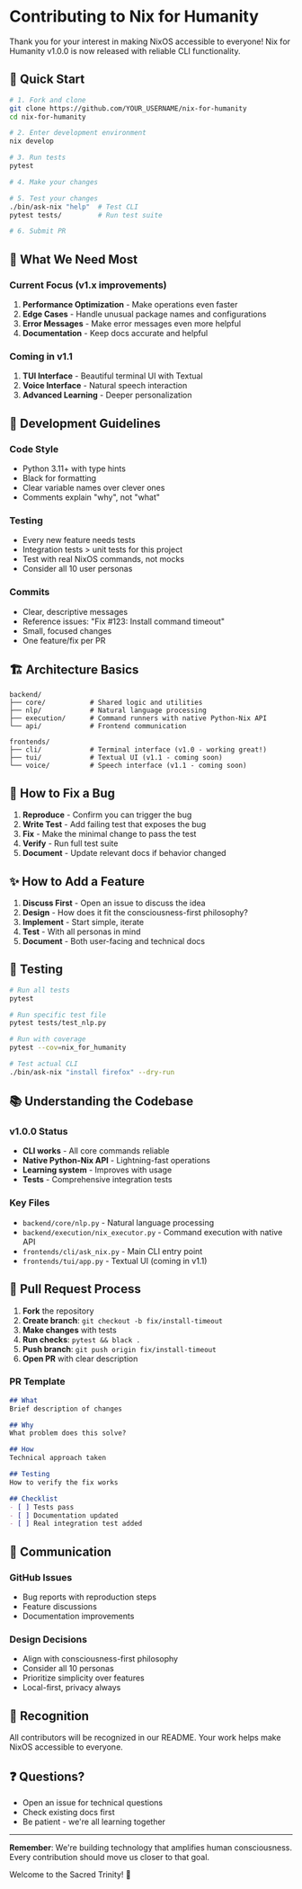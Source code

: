 # Contributing to Nix for Humanity

Thank you for your interest in making NixOS accessible to everyone! Nix for Humanity v1.0.0 is now released with reliable CLI functionality.

## 🚀 Quick Start

```bash
# 1. Fork and clone
git clone https://github.com/YOUR_USERNAME/nix-for-humanity
cd nix-for-humanity

# 2. Enter development environment
nix develop

# 3. Run tests
pytest

# 4. Make your changes

# 5. Test your changes
./bin/ask-nix "help"  # Test CLI
pytest tests/         # Run test suite

# 6. Submit PR
```

## 🎯 What We Need Most

### Current Focus (v1.x improvements)
1. **Performance Optimization** - Make operations even faster
2. **Edge Cases** - Handle unusual package names and configurations
3. **Error Messages** - Make error messages even more helpful
4. **Documentation** - Keep docs accurate and helpful

### Coming in v1.1
1. **TUI Interface** - Beautiful terminal UI with Textual
2. **Voice Interface** - Natural speech interaction
3. **Advanced Learning** - Deeper personalization

## 📝 Development Guidelines

### Code Style
- Python 3.11+ with type hints
- Black for formatting
- Clear variable names over clever ones
- Comments explain "why", not "what"

### Testing
- Every new feature needs tests
- Integration tests > unit tests for this project
- Test with real NixOS commands, not mocks
- Consider all 10 user personas

### Commits
- Clear, descriptive messages
- Reference issues: "Fix #123: Install command timeout"
- Small, focused changes
- One feature/fix per PR

## 🏗️ Architecture Basics

```
backend/
├── core/           # Shared logic and utilities
├── nlp/            # Natural language processing
├── execution/      # Command runners with native Python-Nix API
└── api/            # Frontend communication

frontends/
├── cli/            # Terminal interface (v1.0 - working great!)
├── tui/            # Textual UI (v1.1 - coming soon)
└── voice/          # Speech interface (v1.1 - coming soon)
```

## 🐛 How to Fix a Bug

1. **Reproduce** - Confirm you can trigger the bug
2. **Write Test** - Add failing test that exposes the bug
3. **Fix** - Make the minimal change to pass the test
4. **Verify** - Run full test suite
5. **Document** - Update relevant docs if behavior changed

## ✨ How to Add a Feature

1. **Discuss First** - Open an issue to discuss the idea
2. **Design** - How does it fit the consciousness-first philosophy?
3. **Implement** - Start simple, iterate
4. **Test** - With all personas in mind
5. **Document** - Both user-facing and technical docs

## 🧪 Testing

```bash
# Run all tests
pytest

# Run specific test file
pytest tests/test_nlp.py

# Run with coverage
pytest --cov=nix_for_humanity

# Test actual CLI
./bin/ask-nix "install firefox" --dry-run
```

## 📚 Understanding the Codebase

### v1.0.0 Status
- **CLI works** - All core commands reliable
- **Native Python-Nix API** - Lightning-fast operations
- **Learning system** - Improves with usage
- **Tests** - Comprehensive integration tests

### Key Files
- `backend/core/nlp.py` - Natural language processing
- `backend/execution/nix_executor.py` - Command execution with native API
- `frontends/cli/ask_nix.py` - Main CLI entry point
- `frontends/tui/app.py` - Textual UI (coming in v1.1)

## 🤝 Pull Request Process

1. **Fork** the repository
2. **Create branch**: `git checkout -b fix/install-timeout`
3. **Make changes** with tests
4. **Run checks**: `pytest && black .`
5. **Push branch**: `git push origin fix/install-timeout`
6. **Open PR** with clear description

### PR Template
```markdown
## What
Brief description of changes

## Why
What problem does this solve?

## How
Technical approach taken

## Testing
How to verify the fix works

## Checklist
- [ ] Tests pass
- [ ] Documentation updated
- [ ] Real integration test added
```

## 💬 Communication

### GitHub Issues
- Bug reports with reproduction steps
- Feature discussions
- Documentation improvements

### Design Decisions
- Align with consciousness-first philosophy
- Consider all 10 personas
- Prioritize simplicity over features
- Local-first, privacy always

## 🌟 Recognition

All contributors will be recognized in our README. Your work helps make NixOS accessible to everyone.

## ❓ Questions?

- Open an issue for technical questions
- Check existing docs first
- Be patient - we're all learning together

---

**Remember**: We're building technology that amplifies human consciousness. Every contribution should move us closer to that goal.

Welcome to the Sacred Trinity! 🙏
